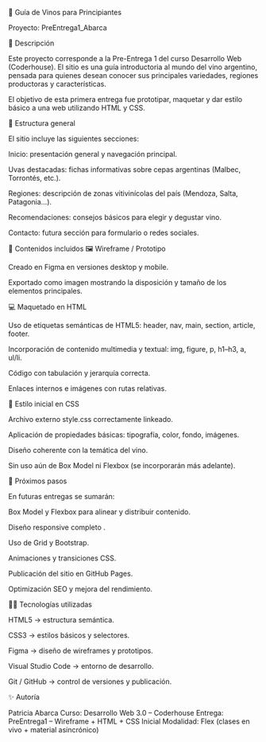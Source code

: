 🍷 Guía de Vinos para Principiantes

Proyecto: PreEntrega1_Abarca

📖 Descripción

Este proyecto corresponde a la Pre-Entrega 1 del curso Desarrollo Web (Coderhouse).
El sitio es una guía introductoria al mundo del vino argentino, pensada para quienes desean conocer sus principales variedades, regiones productoras y características.

El objetivo de esta primera entrega fue prototipar, maquetar y dar estilo básico a una web utilizando HTML y CSS.

🧭 Estructura general

El sitio incluye las siguientes secciones:

Inicio: presentación general y navegación principal.

Uvas destacadas: fichas informativas sobre cepas argentinas (Malbec, Torrontés, etc.).

Regiones: descripción de zonas vitivinícolas del país (Mendoza, Salta, Patagonia…).

Recomendaciones: consejos básicos para elegir y degustar vino.

Contacto: futura sección para formulario o redes sociales.

🧩 Contenidos incluidos
🖼️ Wireframe / Prototipo

Creado en Figma en versiones desktop y mobile.

Exportado como imagen mostrando la disposición y tamaño de los elementos principales.


💻 Maquetado en HTML

Uso de etiquetas semánticas de HTML5: header, nav, main, section, article, footer.

Incorporación de contenido multimedia y textual: img, figure, p, h1–h3, a, ul/li.

Código con tabulación y jerarquía correcta.

Enlaces internos e imágenes con rutas relativas.

🎨 Estilo inicial en CSS

Archivo externo style.css correctamente linkeado.

Aplicación de propiedades básicas: tipografía, color, fondo, imágenes.

Diseño coherente con la temática del vino.

Sin uso aún de Box Model ni Flexbox (se incorporarán más adelante).

🚀 Próximos pasos

En futuras entregas se sumarán:

Box Model y Flexbox para alinear y distribuir contenido.

Diseño responsive completo .

Uso de Grid y Bootstrap.

Animaciones y transiciones CSS.

Publicación del sitio en GitHub Pages.

Optimización SEO y mejora del rendimiento.

🧑‍💻 Tecnologías utilizadas

HTML5 → estructura semántica.

CSS3 → estilos básicos y selectores.

Figma → diseño de wireframes y prototipos.

Visual Studio Code → entorno de desarrollo.

Git / GitHub → control de versiones y publicación.

✨ Autoría

Patricia Abarca
Curso: Desarrollo Web 3.0 – Coderhouse
Entrega: PreEntrega1 – Wireframe + HTML + CSS Inicial
Modalidad: Flex (clases en vivo + material asincrónico)
